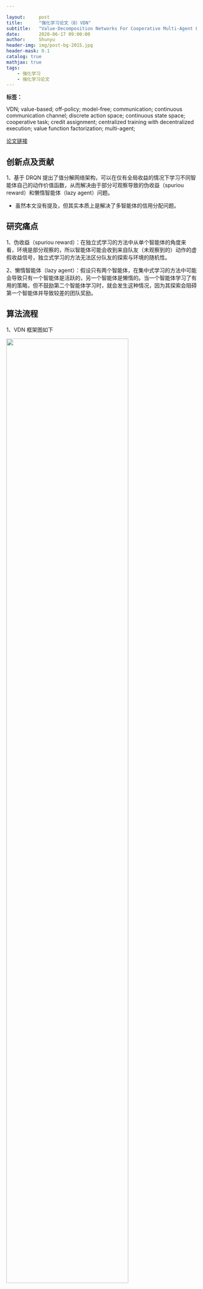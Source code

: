 ```yaml
---

layout:     post
title:      "强化学习论文（8）VDN"
subtitle:   "Value-Decomposition Networks For Cooperative Multi-Agent Learning"
date:       2020-06-17 09:00:00
author:     Shunyu
header-img: img/post-bg-2015.jpg
header-mask: 0.1
catalog: true
mathjax: true
tags:
    - 强化学习
    - 强化学习论文
---
```




**标签：**

VDN; value-based; off-policy; model-free; communication; continuous communication channel; discrete action space; continuous state space; cooperative task; credit assignment; centralized training with decentralized execution; value function factorization; multi-agent;



[论文链接](https://arxiv.org/abs/1706.05296)



## 创新点及贡献

1、基于 DRQN 提出了值分解网络架构，可以在仅有全局收益的情况下学习不同智能体自己的动作价值函数，从而解决由于部分可观察导致的伪收益（spuriou reward）和懒惰智能体（lazy agent）问题。

- 虽然本文没有提及，但其实本质上是解决了多智能体的信用分配问题。



## 研究痛点

1、伪收益（spuriou reward）：在独立式学习的方法中从单个智能体的角度来看，环境是部分观察的，所以智能体可能会收到来自队友（未观察到的）动作的虚假收益信号，独立式学习的方法无法区分队友的探索与环境的随机性。

2、懒惰智能体（lazy agent）：假设只有两个智能体，在集中式学习的方法中可能会导致只有一个智能体是活跃的，另一个智能体是懒惰的。当一个智能体学习了有用的策略，但不鼓励第二个智能体学习时，就会发生这种情况，因为其探索会阻碍第一个智能体并导致较差的团队奖励。



## 算法流程

1、VDN 框架图如下

<img width="80%" src="/blog/img/in-post/2020-06-17-强化学习论文（8）VDN.assets/image-20200617164918915.png"/>



2、VDN + High+Low-level communication 框架图如下

<img width="80%" src="/blog/img/in-post/2020-06-17-强化学习论文（8）VDN.assets/image-20200617165007180.png"/>



### 主要思路

1、每个智能体采用 DRQN 实现，其 $Q$ 值输出会合并为一个团队的 $Q$ 值，从而实现值分解网络的设计。

<img width="70%" src="/blog/img/in-post/2020-06-17-强化学习论文（8）VDN.assets/image-20200617165543079.png"/>



2、除了基础的 DRQN 架构还使用了以下方法：

- dueling architecture
- multi-step updates with a forward view eligibility trace



3、如果智能体之间需要进行通信，我们分别采取 High level 通信和 Low level 通信两种方式：

- High level 通信：将 LSTM 层的输出进行 concatenation
- Low level 通信：将全连接层层的输出进行 concatenation



4、所有智能体的网络进行参数共享，在输入中需要提供智能体的身份信息，以保证 Agent Invariance。



## 实验

1、在三种不同的 maze 环境中进行各种消融实验

<img width="100%" src="/blog/img/in-post/2020-06-17-强化学习论文（8）VDN.assets/image-20200617170345919.png"/>



2、实验中发现权重共享对于不同智能体具有较大不同 reward 幅度差异的环境是有问题的。



## 其他补充

1、本文提出的伪收益（spuriou reward）和懒惰智能体（lazy agent）问题这个角度很不错，虽然其本质是信用分配问题，但是这种说法很新颖而且直觉上接受度比较高。

2、仍然是不适合大规模智能体的办法。

3、局限于只能适用于离散动作空间。



## 参考资料及致谢

所有参考资料在《强化学习思考（1）前言》中已列出，再次向强化学习的大佬前辈们表达衷心的感谢！

